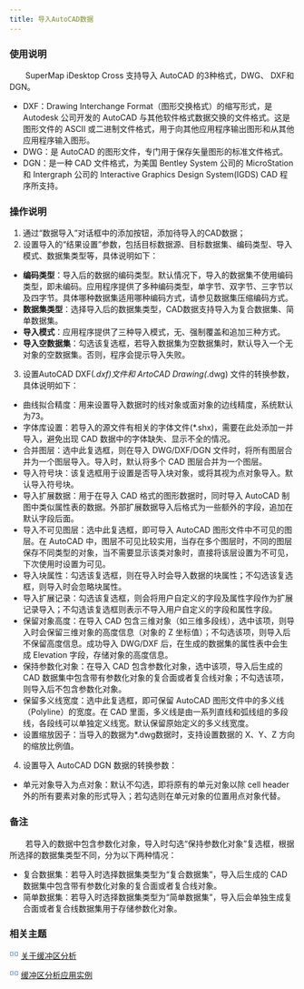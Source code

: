 ```yaml
---
title: 导入AutoCAD数据
---
```


### 使用说明

　　SuperMap iDesktop Cross 支持导入 AutoCAD 的3种格式，DWG、 DXF和DGN。
  - DXF：Drawing Interchange Format（图形交换格式）的缩写形式，是 Autodesk 公司开发的 AutoCAD 与其他软件格式数据交换的文件格式。这是图形文件的 ASCII 或二进制文件格式，用于向其他应用程序输出图形和从其他应用程序输入图形。
  - DWG：是 AutoCAD 的图形文件，专门用于保存矢量图形的标准文件格式。
  - DGN：是一种 CAD 文件格式，为美国 Bentley System 公司的 MicroStation 和 Intergraph 公司的 Interactive Graphics Design System(IGDS) CAD 程序所支持。


### 操作说明

1. 通过“数据导入”对话框中的添加按钮，添加待导入的CAD数据；
2. 设置导入的“结果设置”参数，包括目标数据源、目标数据集、编码类型、导入模式、数据集类型等，具体说明如下：

 - **编码类型**：导入后的数据的编码类型。默认情况下，导入的数据集不使用编码类型，即未编码。应用程序提供了多种编码类型，单字节、双字节、三字节以及四字节。具体哪种数据集适用哪种编码方式，请参见数据集压缩编码方式。
 - **数据集类型**：选择导入后的数据集类型，CAD数据支持导入为复合数据集、简单数据集。
 - **导入模式**：应用程序提供了三种导入模式，无、强制覆盖和追加三种方式。 
 - **导入空数据集**：勾选该复选框，若导入数据集为空数据集时，默认导入一个无对象的空数据集。否则，程序会提示导入失败。
3. 设置AutoCAD DXF(*.dxf)文件和 ArtoCAD Drawing(*.dwg) 文件的转换参数，具体说明如下：
  - 曲线拟合精度：用来设置导入数据时的线对象或面对象的边线精度，系统默认为73。 
  - 字体库设置：若导入的源文件有相关的字体文件(*.shx)，需要在此处添加一并导入，避免出现 CAD 数据中的字体缺失、显示不全的情况。 
  - 合并图层：选中此复选框，则在导入 DWG/DXF/DGN 文件时，将所有图层合并为一个图层导入。导入时，默认将多个 CAD 图层合并为一个图层。 
  - 导入符号块：该复选框用于设置是否导入块对象，或将其视为点对象导入。默认导入符号块。 
  - 导入扩展数据：用于在导入 CAD 格式的图形数据时，同时导入 AutoCAD 制图中类似属性表的数据。外部扩展数据导入后格式为一些额外的字段，追加在默认字段后面。 
  - 导入不可见图层：选中此复选框，即可导入 AutoCAD 图形文件中不可见的图层。在 AutoCAD 中，图层不可见比较实用，当存在多个图层时，不同的图层保存不同类型的对象，当不需要显示该类对象时，直接将该层设置为不可见，下次使用时设置为可见。 
  - 导入块属性：勾选该复选框，则在导入时会导入数据的块属性；不勾选该复选框，则导入时会忽略块属性。 
  - 导入扩展记录：勾选该复选框，则会将用户自定义的字段及属性字段作为扩展记录导入；不勾选该复选框则表示不导入用户自定义的字段和属性字段。 
  - 保留对象高度：在导入 CAD 包含三维对象（如三维多段线），选中该项，则导入时会保留三维对象的高度信息（对象的 Z 坐标值）；不勾选该项，则导入后不保留高度信息。成功导入 DWG/DXF 后，在生成的数据集的属性表中会生成 Elevation 字段，存储对象的高度信息。 
  - 保持参数化对象：在导入 CAD 包含参数化对象，选中该项，导入后生成的 CAD 数据集中包含带有参数化对象的复合面或者复合线对象；不勾选该项，则导入后不包含参数化对象。 
  - 保留多义线宽度：选中此复选框，即可保留 AutoCAD 图形文件中的多义线（Polyline）的宽度。在 CAD 里面，多义线是由一系列直线和弧线组的多段线，各段线可以单独定义线宽。默认保留原始定义的多义线宽度。 
  - 设置缩放因子：当导入的数据为*.dwg数据时，支持设置数据的 X、Y、Z 方向的缩放比例值。 

4. 设置导入 AutoCAD DGN 数据的转换参数：

  - 单元对象导入为点对象：默认不勾选，即将原有的单元对象以除 cell header 外的所有要素对象的形式导入；若勾选则在单元对象的位置用点对象代替。


### 备注

　　若导入的数据中包含参数化对象，导入时勾选“保持参数化对象”复选框，根据所选择的数据集类型不同，分为以下两种情况： 

- 复合数据集：若导入时选择数据集类型为“复合数据集”，导入后生成的 CAD 数据集中包含带有参数化对象的复合面或者复合线对象。 
- 简单数据集：若导入时选择数据集类型为“简单数据集”，导入后会单独生成复合面或者复合线数据集用于存储参数化对象。

### 相关主题

![](img/smalltitle.png) [关于缓冲区分析](BufferTheory.html)

![](img/smalltitle.png) [缓冲区分析应用实例](BufferAnalyst_Example.html)


